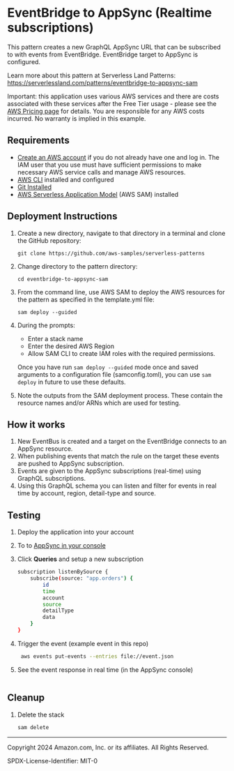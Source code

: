 # EventBridge to AppSync (Realtime subscriptions)

This pattern creates a new GraphQL AppSync URL that can be subscribed to with events from EventBridge. EventBridge target to AppSync is configured.

Learn more about this pattern at Serverless Land Patterns: https://serverlessland.com/patterns/eventbridge-to-appsync-sam

Important: this application uses various AWS services and there are costs associated with these services after the Free Tier usage - please see the [AWS Pricing page](https://aws.amazon.com/pricing/) for details. You are responsible for any AWS costs incurred. No warranty is implied in this example.

## Requirements

* [Create an AWS account](https://portal.aws.amazon.com/gp/aws/developer/registration/index.html) if you do not already have one and log in. The IAM user that you use must have sufficient permissions to make necessary AWS service calls and manage AWS resources.
* [AWS CLI](https://docs.aws.amazon.com/cli/latest/userguide/install-cliv2.html) installed and configured
* [Git Installed](https://git-scm.com/book/en/v2/Getting-Started-Installing-Git)
* [AWS Serverless Application Model](https://docs.aws.amazon.com/serverless-application-model/latest/developerguide/serverless-sam-cli-install.html) (AWS SAM) installed

## Deployment Instructions

1. Create a new directory, navigate to that directory in a terminal and clone the GitHub repository:
    ``` 
    git clone https://github.com/aws-samples/serverless-patterns
    ```
1. Change directory to the pattern directory:
    ```
    cd eventbridge-to-appsync-sam
    ```
1. From the command line, use AWS SAM to deploy the AWS resources for the pattern as specified in the template.yml file:
    ```
    sam deploy --guided
    ```
1. During the prompts:
    * Enter a stack name
    * Enter the desired AWS Region
    * Allow SAM CLI to create IAM roles with the required permissions.

    Once you have run `sam deploy --guided` mode once and saved arguments to a configuration file (samconfig.toml), you can use `sam deploy` in future to use these defaults.

1. Note the outputs from the SAM deployment process. These contain the resource names and/or ARNs which are used for testing.

## How it works

1. New EventBus is created and a target on the EventBridge connects to an AppSync resource.
1. When publishing events that match the rule on the target these events are pushed to AppSync subscription.
1. Events are given to the AppSync subscriptions (real-time) using GraphQL subscriptions.
1. Using this GraphQL schema you can listen and filter for events in real time by account, region, detail-type and source.

## Testing

1. Deploy the application into your account
1. To to [AppSync in your console](https://us-west-2.console.aws.amazon.com/appsync/home)
1. Click **Queries** and setup a new subscription
    ```sh
    subscription listenBySource {
        subscribe(source: "app.orders") {
            id
            time
            account
            source
            detailType
            data
        }
    }
    ```
1. Trigger the event (example event in this repo)
    ```sh
     aws events put-events --entries file://event.json
    ```

1. See the event response in real time (in the AppSync console)
    ```sh
    ```


## Cleanup
 
1. Delete the stack
    ```bash
    sam delete
    ```
----
Copyright 2024 Amazon.com, Inc. or its affiliates. All Rights Reserved.

SPDX-License-Identifier: MIT-0